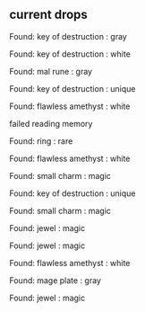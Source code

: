 ## current drops

Found: key of destruction : gray
Found: key of destruction : white
Found: mal rune : gray
Found: key of destruction : unique
Found: flawless amethyst : white
failed reading memory
Found: ring : rare
Found: flawless amethyst : white
Found: small charm : magic
Found: key of destruction : unique
Found: small charm : magic
Found: jewel : magic
Found: jewel : magic
Found: flawless amethyst : white
Found: mage plate : gray
Found: jewel : magic
